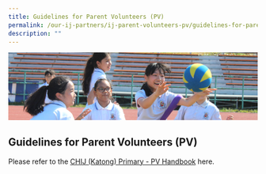 ```yaml
---
title: Guidelines for Parent Volunteers (PV)
permalink: /our-ij-partners/ij-parent-volunteers-pv/guidelines-for-parent-volunteers-pv
description: ""
---
```

![](/images/subpage.jpg)

## Guidelines for Parent Volunteers (PV)

Please refer to the [CHIJ (Katong) Primary - PV Handbook](/files/CHIJ%20Katong%20Primary%20-%20PV%20Handbook%20FINAL-1.pdf) here.